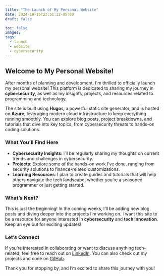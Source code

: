 ```yaml
---
title: "The Launch of My Personal Website"
date: 2024-10-15T23:51:22-05:00
draft: false

toc: false
images:
tags:
  - launch
  - website
  - cybersecurity
---
```


## Welcome to My Personal Website!

After months of planning and development, I'm thrilled to officially launch my personal website! This platform is dedicated to sharing my journey in **cybersecurity**, as well as my insights, projects, and resources related to programming and technology.

The site is built using **Hugo**s, a powerful static site generator, and is hosted on **Azure**, leveraging modern cloud infrastructure to keep everything running smoothly. You can explore blog posts, project breakdowns, and tutorials that dive into key topics, from cybersecurity threats to hands-on coding solutions.

### What You’ll Find Here

- **Cybersecurity Insights**: I’ll be regularly sharing my thoughts on current trends and challenges in cybersecurity.
- **Projects**: Explore some of the hands-on work I’ve done, ranging from security solutions to finance-related customizations.
- **Learning Resources**: I plan to create guides and tutorials that will help others navigate the tech landscape, whether you’re a seasoned programmer or just getting started.

### What’s Next?

This is just the beginning! In the coming weeks, I’ll be adding new blog posts and diving deeper into the projects I’m working on. I want this site to be a resource for anyone interested in **cybersecurity** and **tech innovation**. Keep an eye out for exciting updates!

### Let’s Connect

If you’re interested in collaborating or want to discuss anything tech-related, feel free to reach out on [LinkedIn](https://www.linkedin.com/in/kaleb-neeble-8a7983273/). You can also check out my projects and code on [GitHub](https://github.com/kneeble).

Thank you for stopping by, and I’m excited to share this journey with you!
